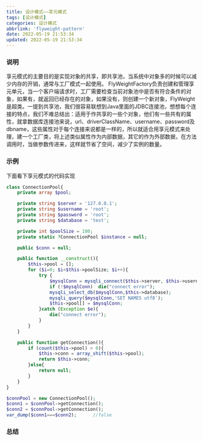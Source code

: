 ```yaml
---
title: 设计模式——享元模式
tags: [设计模式]
categories: 设计模式
abbrlink: 'flyweight-pattern'
date: 2022-05-19 21:53:34
updated: 2022-05-19 21:53:34
---
```



### 说明
  享元模式的主要目的是实现对象的共享，即共享池，当系统中对象多的时候可以减少内存的开销，通常与工厂模式一起使用。
  FlyWeightFactory负责创建和管理享元单元，当一个客户端请求时，工厂需要检查当前对象池中是否有符合条件的对象，如果有，就返回已经存在的对象，如果没有，则创建一个新对象，FlyWeight是超类。一提到共享池，我们很容易联想到Java里面的JDBC连接池，想想每个连接的特点，我们不难总结出：适用于作共享的一些个对象，他们有一些共有的属性，就拿数据库连接池来说，url、driverClassName、username、password及dbname，这些属性对于每个连接来说都是一样的，所以就适合用享元模式来处理，建一个工厂类，将上述类似属性作为内部数据，其它的作为外部数据，在方法调用时，当做参数传进来，这样就节省了空间，减少了实例的数量。
  
### 示例
下面看下享元模式的代码实现

```php
class ConnectionPool{
    private array $pool;

    private string $server = '127.0.0.1';
    private string $username = 'root';
    private string $password = 'root';
    private string $database = 'test';

    private int $poolSize = 100;
    private static ?ConnectionPool $instance = null;

    public $conn = null;

    public function __construct(){
        $this->pool = [];
        for ($i=0; $i<$this->poolSize; $i++){
            try {
                $mysqlConn = mysqli_connect($this->server, $this->username, $this->password);
                if (!$mysqlConn)  die("connect error");
                mysqli_select_db($mysqlConn,$this->database);
                mysqli_query($mysqlConn,'SET NAMES utf8');
                $this->pool[] = $mysqlConn;
            }catch (Exception $e){
                die("connect error");
            }
        }
    }

    public function getConnection(){
        if (count($this->pool) > 0){
            $this->conn = array_shift($this->pool);
            return $this->conn;
        }else{
            return null;
        }
    }
}

$connPool = new ConnectionPool();
$conn1 = $connPool->getConnection();
$conn2 = $connPool->getConnection();
var_dump($conn1===$conn2);      //false

```

### 总结
